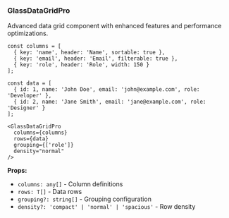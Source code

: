 ### GlassDataGridPro

Advanced data grid component with enhanced features and performance optimizations.

```tsx
const columns = [
  { key: 'name', header: 'Name', sortable: true },
  { key: 'email', header: 'Email', filterable: true },
  { key: 'role', header: 'Role', width: 150 }
];

const data = [
  { id: 1, name: 'John Doe', email: 'john@example.com', role: 'Developer' },
  { id: 2, name: 'Jane Smith', email: 'jane@example.com', role: 'Designer' }
];

<GlassDataGridPro
  columns={columns}
  rows={data}
  grouping={['role']}
  density="normal"
/>
```

**Props:**
- `columns: any[]` - Column definitions
- `rows: T[]` - Data rows
- `grouping?: string[]` - Grouping configuration
- `density?: 'compact' | 'normal' | 'spacious'` - Row density
